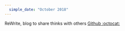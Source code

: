 ```yaml
---
  simple_date: "October 2018"
---
```


ReWrite, blog to share thinks with others [Github :octocat:](https://github.com/obsinqsob01/rewrite)

